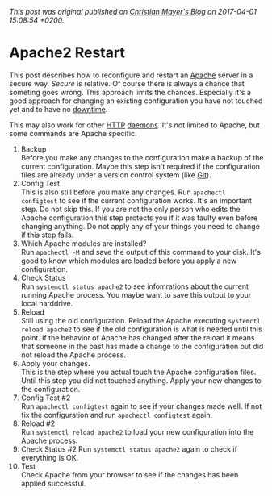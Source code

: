 
*This post was original published on [Christian Mayer's Blog](https://blog.fox21.at/) on 2017-04-01 15:08:54 +0200.*

# Apache2 Restart

This post describes how to reconfigure and restart an [Apache](https://www.apache.org/) server in a secure way. *Secure* is relative. Of course there is always a chance that someting goes wrong. This approach limits the chances. Especially it's a good approach for changing an existing configuration you have not touched yet and to have no [downtime](https://en.wikipedia.org/wiki/Downtime).

This may also work for other [HTTP](https://en.wikipedia.org/wiki/Hypertext_Transfer_Protocol) [daemons](https://en.wikipedia.org/wiki/Daemon_(computing)). It's not limited to Apache, but some commands are Apache specific.

1. Backup  
  Before you make any changes to the configuration make a backup of the current configuration. Maybe this step isn't required if the configuration files are already under a version control system (like [Git](https://en.wikipedia.org/wiki/Git)).
2. Config Test  
  This is also still before you make any changes. Run `apachectl configtest` to see if the current configuration works. It's an important step. Do not skip this. If you are not the only person who edits the Apache configuration this step protects you if it was faulty even before changing anything. Do not apply any of your things you need to change if this step fails.
3. Which Apache modules are installed?  
  Run `apachectl -M` and save the output of this command to your disk. It's good to know which modules are loaded before you apply a new configuration.
4. Check Status  
  Run `systemctl status apache2` to see infomrations about the current running Apache process. You maybe want to save this output to your local harddrive.
5. Reload  
  Still using the old configuration. Reload the Apache executing `systemctl reload apache2` to see if the old configuration is what is needed until this point. If the behavior of Apache has changed after the reload it means that someone in the past has made a change to the configuration but did not reload the Apache process.
6. Apply your changes.  
  This is the step where you actual touch the Apache configuration files. Until this step you did not touched anything. Apply your new changes to the configuration.
7. Config Test #2  
  Run `apachectl configtest` again to see if your changes made well. If not fix the configuration and run `apachectl configtest` again.
8. Reload #2  
  Run `systemctl reload apache2` to load your new configuration into the Apache process.
9. Check Status #2
  Run `systemctl status apache2` again to check if everything is OK.
10. Test  
  Check Apache from your browser to see if the changes has been applied successful.
